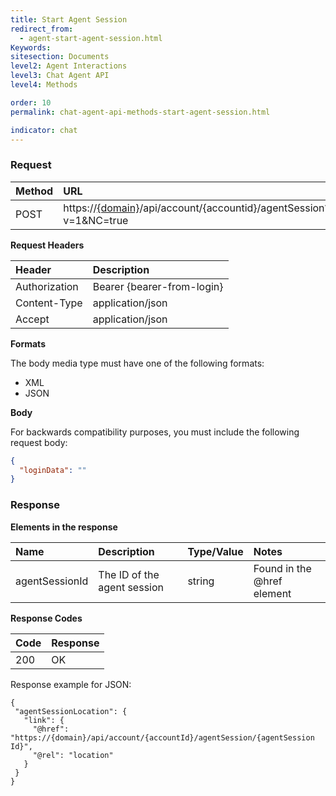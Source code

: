 ```yaml
---
title: Start Agent Session
redirect_from:
  - agent-start-agent-session.html
Keywords:
sitesection: Documents
level2: Agent Interactions
level3: Chat Agent API
level4: Methods

order: 10
permalink: chat-agent-api-methods-start-agent-session.html

indicator: chat
---
```


### Request

| Method | URL |
| :---- | :----- |
| POST | https://[{domain}](/agent-domain-domain-api.html)/api/account/{accountid}/agentSession?v=1&NC=true |

**Request Headers**

| Header | Description |
| :--- | :--- |
| Authorization| Bearer {bearer-from-login} |
| Content-Type | application/json |
| Accept | application/json |

**Formats**

The body media type must have one of the following formats:

- XML
- JSON

**Body**

For backwards compatibility purposes, you must include the following request body:

```json
{
  "loginData": ""
}
```

### Response

**Elements in the response**

| Name | Description | Type/Value | Notes |
| :---- | :----- | :---- | :--- |
| agentSessionId | The ID of the agent session | string | Found in the @href element|

**Response Codes**

| Code | Response |
| :--- | :--- |
| 200 | OK |

Response example for JSON:

    {
     "agentSessionLocation": {
       "link": {
         "@href": "https://{domain}/api/account/{accountId}/agentSession/{agentSession Id}",
         "@rel": "location"
       }
     }
    }  
